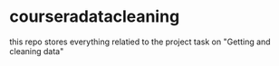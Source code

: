 courseradatacleaning
====================

this repo stores everything relatied to the project task on "Getting and cleaning data"
